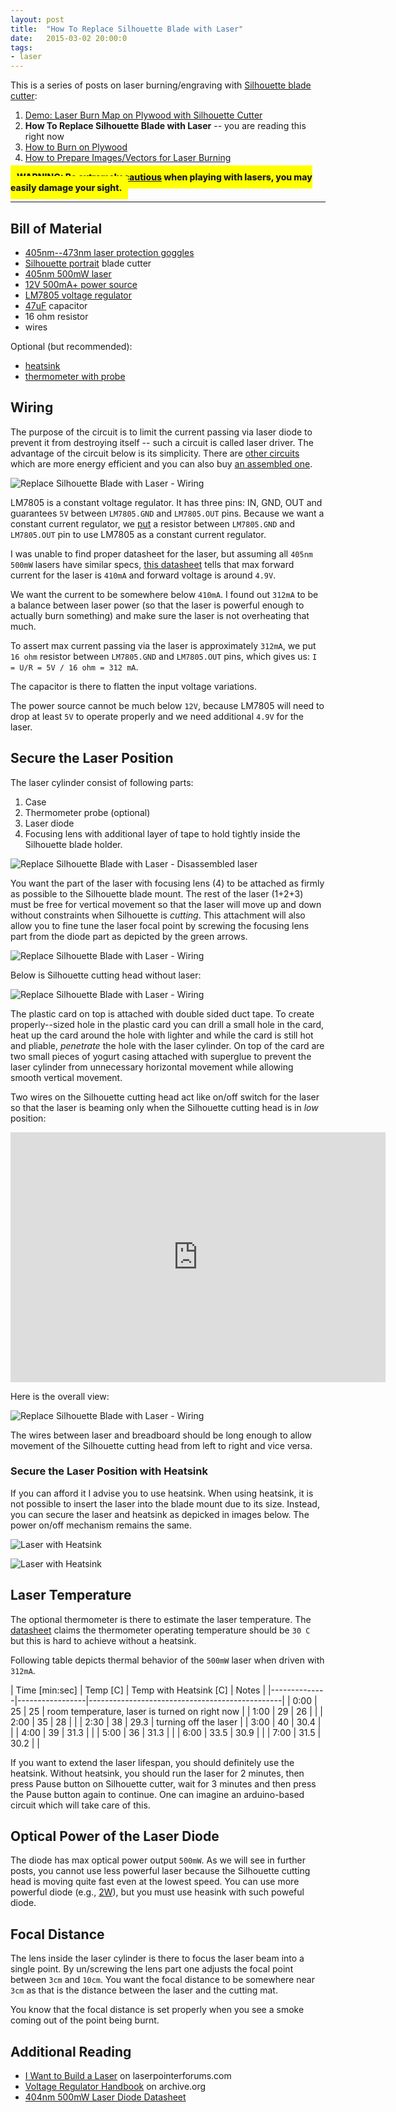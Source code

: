 ```yaml
---
layout: post
title:  "How To Replace Silhouette Blade with Laser"
date:   2015-03-02 20:00:0
tags:
- laser
---
```


This is a series of posts on laser burning/engraving with [Silhouette blade cutter](http://www.silhouetteamerica.com/shop):

1. [Demo: Laser Burn Map on Plywood with Silhouette Cutter]({{site.baseurl}}/2015/02/22/burning-map-on-plywood-with-silhouette-cutter.html)
2. __How To Replace Silhouette Blade with Laser__ -- you are reading this right now
3. [How to Burn on Plywood]({{site.baseurl}}/2015/03/09/how-to-burn-on-plywood-with-silhouette-cutter.html)
4. [How to Prepare Images/Vectors for Laser Burning]({{site.baseurl}}/2015/03/22/how-to-prepare-images-for-laser-burning.html)

<span style=" background-color: yellow; padding: 10px; font-weight: 800 !important"> WARNING: [Be extremely cautious](http://www.laserpointersafety.com/laser-hazards_head-eyes/laser-hazards_head-eyes.html) when playing with lasers, you may easily damage your sight.</span>

------------

## Bill of Material

* [405nm--473nm laser protection goggles](http://www.ebay.com/itm/141503872259)
* [Silhouette portrait](http://www.silhouetteamerica.com/shop/machines/portrait) blade cutter
* [405nm 500mW laser](http://www.ebay.com/itm/131399368831)
* [12V 500mA+ power source](http://www.ebay.com/itm/251791463409)
* [LM7805 voltage regulator](http://www.ebay.com/itm/130747602965)
* [47uF](http://www.ebay.com/itm/260814969015) capacitor 
* 16 ohm resistor
* wires

Optional (but recommended): 

* [heatsink](http://www.ebay.com/itm/261113766519)
* [thermometer with probe](http://www.ebay.com/itm/121514792721)

## Wiring

The purpose of the circuit is to limit the current passing via laser diode to prevent it from destroying itself -- such a circuit is called laser driver. The advantage of the circuit below is its simplicity. 
There are [other circuits](http://www.instructables.com/id/How-to-build-a-laser-general-guide/step5/Step-3-Driver/) which are more energy efficient and you can also buy [an assembled one](http://www.ebay.com/itm/251109952040).

![Replace Silhouette Blade with Laser - Wiring]({{site.baseurl}}/images/laser-wiring-01.jpg "Replace Silhouette Blade with Laser - Wiring")

LM7805 is a constant voltage regulator. It has three pins: IN, GND, OUT and guarantees `5V` between `LM7805.GND` and `LM7805.OUT` pins. Because we want a constant current regulator, we  [put](https://archive.org/stream/NationalSemiconductorVoltageRegulatorHandbook1980#page/n35/mode/2up) a resistor between `LM7805.GND` and `LM7805.OUT` pin to use LM7805 as a constant current regulator. 

I was unable to find proper datasheet for the laser, but assuming all `405nm 500mW` lasers have similar specs, [this datasheet](http://www.prophotonix.com/uploads/datasheets/Ushio046.pdf) tells that max forward current for the laser is `410mA` and forward voltage is around `4.9V`.

We want the current to be somewhere below `410mA`. I found out `312mA` to be a balance between laser power (so that the laser is powerful enough to actually burn something) and make sure the laser is not overheating that much.

To assert max current passing via the laser is approximately `312mA`, we put `16 ohm` resistor between `LM7805.GND` and `LM7805.OUT` pins, which gives us: `I = U/R = 5V / 16 ohm = 312 mA`.

The capacitor is there to flatten the input voltage variations.

The power source cannot be much below `12V`, because LM7805 will need to drop at least `5V` to operate properly and we need additional `4.9V` for the laser.

## Secure the Laser Position

The laser cylinder consist of following parts:

1. Case
2. Thermometer probe (optional)
3. Laser diode
4. Focusing lens with additional layer of tape to hold tightly inside the Silhouette blade holder.

![Replace Silhouette Blade with Laser - Disassembled laser]({{site.baseurl}}/images/laser-disassembled.jpg "Replace Silhouette Blade with Laser - Disassembled laser")

You want the part of the laser with focusing lens (4) to be attached as firmly as possible to the Silhouette blade mount. The rest of the laser (1+2+3) must be free for vertical movement so that the laser will move up and down without constraints when Silhouette is _cutting_. This attachment will also allow you to fine tune the laser focal point by screwing the focusing lens part from the diode part as depicted by the green arrows.

![Replace Silhouette Blade with Laser - Wiring]({{site.baseurl}}/images/laser-wiring-02.jpg "Replace Silhouette Blade with Laser - Wiring")

Below is Silhouette cutting head without laser:

![Replace Silhouette Blade with Laser - Wiring]({{site.baseurl}}/images/laser-wiring-03.jpg "Replace Silhouette Blade with Laser - Wiring")

The plastic card on top is attached with double sided duct tape. To create properly--sized hole in the plastic card you can drill a small hole in the card, heat up the card around the hole with lighter and while the card is still hot and pliable, _penetrate_ the hole with the laser cylinder. On top of the card are two small pieces of yogurt casing attached with superglue to prevent the laser cylinder from unnecessary horizontal movement while allowing smooth vertical movement.

Two wires  on the Silhouette cutting head  act like on/off switch for the laser so that the laser is beaming only when the Silhouette cutting head is in _low_ position:

<iframe width="600" height="400" src="https://www.youtube.com/embed/4ypyoF7xhBY" frameborder="0" allowfullscreen></iframe>

Here is the overall view:

![Replace Silhouette Blade with Laser - Wiring]({{site.baseurl}}/images/laser-wiring-04.jpg "Replace Silhouette Blade with Laser - Wiring")

The wires between laser and breadboard should be long enough to allow movement of the Silhouette cutting head from left to right and vice versa.

### Secure the Laser Position with Heatsink

If you can afford it I advise you to use heatsink. When using heatsink, it is not possible to insert the laser into the blade mount due to its size. Instead, you can secure the laser and heatsink as depicked in images below. The power on/off mechanism remains the same.

![Laser with Heatsink]({{site.baseurl}}/images/laser-wiring-06.jpg "Laser with Heatsink")

![Laser with Heatsink]({{site.baseurl}}/images/laser-wiring-07.jpg "Laser with Heatsink")

## Laser Temperature

The optional thermometer is there to estimate the laser temperature.
The [datasheet](http://www.prophotonix.com/uploads/datasheets/Ushio046.pdf) claims the thermometer operating temperature should be `30 C` but this is hard to achieve without a heatsink. 

Following table depicts thermal behavior of the `500mW` laser when driven with `312mA`.

| Time [min:sec] | Temp [C] | Temp with Heatsink [C] |  Notes                                          |
|--------------|-----------------|------------------------------------------------|
| 0:00         | 25   |  25         | room temperature, laser is turned on right now |
| 1:00         | 29   |  26         |                                                |
| 2:00         | 35   |  28         |                                                |
| 2:30         | 38   |  29.3         | turning off the laser                          |
| 3:00         | 40   |  30.4         |                                                |
| 4:00         | 39   |  31.3         |                                                |
| 5:00         | 36   |  31.3         |                                                |
| 6:00         | 33.5 |  30.9         |                                                |
| 7:00         | 31.5 |  30.2         |                                                |

If you want to extend the laser lifespan, you should definitely use the heatsink. Without heatsink, you should run the laser for 2 minutes, then press Pause button on Silhouette cutter, wait for 3 minutes and then press the Pause button again to continue. One can imagine an arduino-based circuit which will take care of this.

## Optical Power of the Laser Diode

The diode has max optical power output `500mW`. As we will see in further posts, you cannot use less powerful laser because the Silhouette cutting head is moving quite fast even at the lowest speed. You can use more powerful diode (e.g., [2W](http://www.ebay.com/itm/2W-445nm-M-Type-M140-Blue-Laser-Diode-Copper-Module-W-Leads-Aixiz-Glass-Lens-/170892986250?)), but you must use heasink with such poweful diode.

## Focal Distance

The lens inside the laser cylinder is there to focus the laser beam into a single point. By un/screwing the lens part one adjusts the focal point between `3cm` and `10cm`. You want the focal distance to be somewhere near `3cm` as that is the distance between the laser and the cutting mat.

You know that the focal distance is set properly when you see a smoke coming out of the point being burnt.


## Additional Reading

* [I Want to Build a Laser](http://laserpointerforums.com/f51/i-want-build-laser-thread-52972.html#post740462) on laserpointerforums.com
* [Voltage Regulator Handbook](https://archive.org/stream/NationalSemiconductorVoltageRegulatorHandbook1980#page/n35/mode/2up) on archive.org
* [404nm 500mW Laser Diode Datasheet](http://www.prophotonix.com/uploads/datasheets/Ushio046.pdf)
